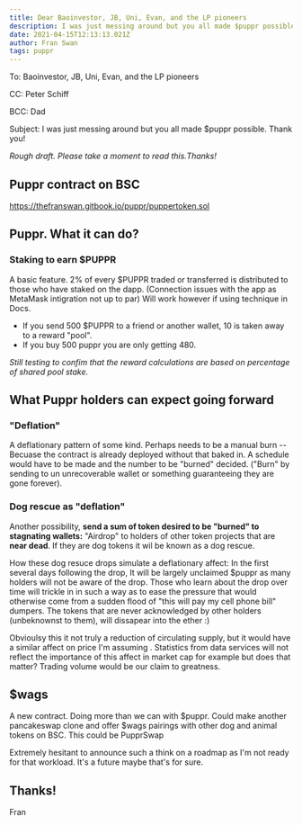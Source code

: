 ```yaml
---
title: Dear Baoinvestor, JB, Uni, Evan, and the LP pioneers
description: I was just messing around but you all made $puppr possible. Thank you!
date: 2021-04-15T12:13:13.021Z
author: Fran Swan
tags: puppr
---
```


To: Baoinvestor, JB, Uni, Evan, and the LP pioneers

CC: Peter Schiff

BCC: Dad

Subject: I was just messing around but you all made $puppr possible. Thank you!


*Rough draft. Please take a moment to read this.Thanks!*


## Puppr contract on BSC

https://thefranswan.gitbook.io/puppr/puppertoken.sol


## Puppr. What it can do?

### Staking to earn $PUPPR 

A basic feature. 2% of every $PUPPR traded or transferred is distributed to those who have staked on the dapp. (Connection issues with the app as MetaMask intigration not up to par) Will work however if using technique in Docs.  

- If you send 500 $PUPPR to a friend or another wallet, 10 is taken away to a reward "pool".
- If you buy 500 puppr you are only getting 480.

*Still testing to confim that the reward calculations are based on percentage of shared pool stake.* 





## What Puppr holders can expect going forward



### "Deflation" 

A deflationary pattern of some kind. Perhaps needs to be a manual burn --Becuase the contract is already deployed without that baked in. A schedule would have to be made and the number to be "burned" decided. ("Burn" by sending to un unrecoverable wallet or something guaranteeing they are gone forever).

### Dog rescue as "deflation"

Another possibility, **send a sum of token desired to be "burned" to stagnating wallets:** "Airdrop" to holders of other token projects that are **near dead**. If they are dog tokens it wil be known as a dog rescue.

How these dog resuce drops simulate a deflationary affect: In the first several days following the drop, It will be largely unclaimed $puppr as many holders will not be aware of the drop. Those who learn about the drop over time will trickle in in such a way as to ease the pressure that would otherwise come from a sudden flood of "this will pay my cell phone bill" dumpers. The tokens that are never acknowledged by other holders (unbeknownst to them), will dissapear into the ether :)

Obvioulsy this it not truly a reduction of circulating supply, but it would have a similar affect on price I'm assuming . Statistics from data services will not reflect the importance of this affect in market cap for example but does that matter? Trading volume would be our claim to greatness.

## $wags 

A new contract. Doing more than we can with $puppr. Could make another pancakeswap clone and offer $wags pairings with other dog and animal tokens on BSC. This could be PupprSwap 

Extremely hesitant to announce such a think on a roadmap as I'm not ready for that workload. It's a future maybe that's for sure. 

## Thanks!
Fran

